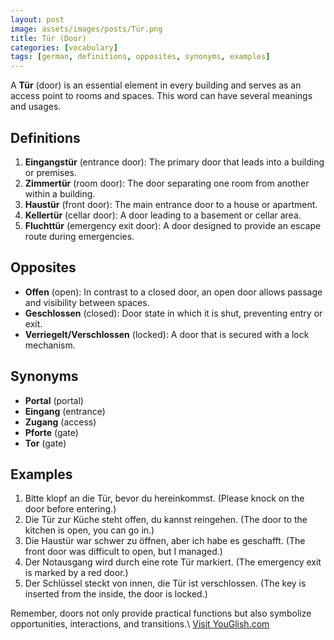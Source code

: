 ```yaml
---
layout: post
image: assets/images/posts/Tür.png
title: Tür (Door)
categories: [vocabulary]
tags: [german, definitions, opposites, synonyms, examples]
---
```


A **Tür** (door) is an essential element in every building and serves as an access point to rooms and spaces. This word can have several meanings and usages.

## Definitions

1. **Eingangstür** (entrance door): The primary door that leads into a building or premises.
2. **Zimmertür** (room door): The door separating one room from another within a building.
3. **Haustür** (front door): The main entrance door to a house or apartment.
4. **Kellertür** (cellar door): A door leading to a basement or cellar area.
5. **Fluchttür** (emergency exit door): A door designed to provide an escape route during emergencies.

## Opposites

- **Offen** (open): In contrast to a closed door, an open door allows passage and visibility between spaces.
- **Geschlossen** (closed): Door state in which it is shut, preventing entry or exit.
- **Verriegelt/Verschlossen** (locked): A door that is secured with a lock mechanism.

## Synonyms

- **Portal** (portal)
- **Eingang** (entrance)
- **Zugang** (access)
- **Pforte** (gate)
- **Tor** (gate)

## Examples

1. Bitte klopf an die Tür, bevor du hereinkommst. (Please knock on the door before entering.)
2. Die Tür zur Küche steht offen, du kannst reingehen. (The door to the kitchen is open, you can go in.)
3. Die Haustür war schwer zu öffnen, aber ich habe es geschafft. (The front door was difficult to open, but I managed.)
4. Der Notausgang wird durch eine rote Tür markiert. (The emergency exit is marked by a red door.)
5. Der Schlüssel steckt von innen, die Tür ist verschlossen. (The key is inserted from the inside, the door is locked.)

Remember, doors not only provide practical functions but also symbolize opportunities, interactions, and transitions.\ <a id="yg-widget-0" class="youglish-widget" data-query="Tür" data-lang="german" data-components="8412" data-auto-start="0" data-bkg-color="theme_light" data-title="How%20to%20pronounce%20Tür%20in%20German"  rel="nofollow" href="https://youglish.com">Visit YouGlish.com</a><script async src="https://youglish.com/public/emb/widget.js" charset="utf-8"></script>